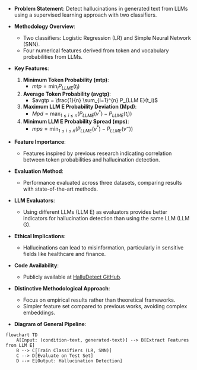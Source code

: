 - **Problem Statement**: Detect hallucinations in generated text from LLMs using a supervised learning approach with two classifiers.
  
- **Methodology Overview**: 
  - Two classifiers: Logistic Regression (LR) and Simple Neural Network (SNN).
  - Four numerical features derived from token and vocabulary probabilities from LLMs.

- **Key Features**:
  1. **Minimum Token Probability (mtp)**: 
     - $mtp = \min_i P_{LLM E}(t_i)$
  2. **Average Token Probability (avgtp)**: 
     - $avgtp = \frac{1}{n} \sum_{i=1}^{n} P_{LLM E}(t_i)$
  3. **Maximum LLM E Probability Deviation (Mpd)**: 
     - $Mpd = \max_{1 \leq i \leq n} (P_{LLM E}(v^*) - P_{LLM E}(t_i))$
  4. **Minimum LLM E Probability Spread (mps)**: 
     - $mps = \min_{1 \leq i \leq n} (P_{LLM E}(v^*) - P_{LLM E}(v^-))$

- **Feature Importance**: 
  - Features inspired by previous research indicating correlation between token probabilities and hallucination detection.

- **Evaluation Method**: 
  - Performance evaluated across three datasets, comparing results with state-of-the-art methods.

- **LLM Evaluators**: 
  - Using different LLMs (LLM E) as evaluators provides better indicators for hallucination detection than using the same LLM (LLM G).

- **Ethical Implications**: 
  - Hallucinations can lead to misinformation, particularly in sensitive fields like healthcare and finance.

- **Code Availability**: 
  - Publicly available at [HalluDetect GitHub](https://github.com/Baylor-AI/HalluDetect).

- **Distinctive Methodological Approach**: 
  - Focus on empirical results rather than theoretical frameworks.
  - Simpler feature set compared to previous works, avoiding complex embeddings.

- **Diagram of General Pipeline**:
```mermaid
flowchart TD
    A[Input: (condition-text, generated-text)] --> B[Extract Features from LLM E]
    B --> C[Train Classifiers (LR, SNN)]
    C --> D[Evaluate on Test Set]
    D --> E[Output: Hallucination Detection]
```